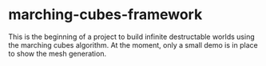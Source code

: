 # marching-cubes-framework
This is the beginning of a project to build infinite destructable worlds using the marching cubes algorithm. At the moment, only a small demo is in place to show the mesh generation.